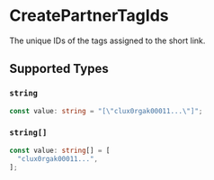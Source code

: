 # CreatePartnerTagIds

The unique IDs of the tags assigned to the short link.


## Supported Types

### `string`

```typescript
const value: string = "[\"clux0rgak00011...\"]";
```

### `string[]`

```typescript
const value: string[] = [
  "clux0rgak00011...",
];
```

